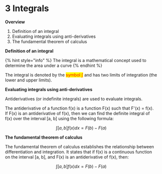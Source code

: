 # 3 Integrals

**Overview**

1. Definition of an integral
2. Evaluating integrals using anti-derivatives
3. The fundamental theorem of calculus

**Definition of an integral**

{% hint style="info" %}
The integral is a mathematical concept used to determine the area under a curve
{% endhint %}

The integral is denoted by the <mark style="color:red;">symbol ∫</mark> and has two limits of integration (the lower and upper limits).

**Evaluating integrals using anti-derivatives**

Antiderivatives (or indefinite integrals) are used to evaluate integrals.

The antiderivative of a function f(x) is a function F(x) such that F'(x) = f(x). If F(x) is an antiderivative of f(x), then we can find the definite integral of f(x) over the interval \[a, b] using the following formula:

$$
∫[a,b] f(x) dx = F(b) - F(a)
$$

**The fundamental theorem of calculus**

The fundamental theorem of calculus establishes the relationship between differentiation and integration. It states that if f(x) is a continuous function on the interval \[a, b], and F(x) is an antiderivative of f(x), then:

$$
∫[a,b] f(x) dx = F(b) - F(a)
$$

